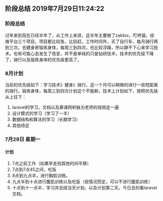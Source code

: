 ## 阶段总结 2019年7月29日11:24:22

### 阶段总结
 
  过年来到现在已经半年了，从工作上来讲，这半年主要做了zabbix，叮咚猫，综维平台三个项目，项目都比较急，比较赶。工作时间外，买了自行车，每月骑行两到三次。去健身房锻炼身体，每周三到四次。也比较浮躁，所以静不下心来学习技术。也有可能心态发生了改变，并不是单纯的只是钻研技术，技术的优先级下降了，骑行以及锻炼身体的优先级更高了。
  
### 8月计划

  当前的优先级如下：学习技术》健身》骑行。这一个月可以稍微的进行一些短距离的骑行。锻炼身体，每周三到四次计划这个不能断。技术上计划如下，按照优先级从上往下：
  1. laravel的学习，文档以及慕课网轩脉刃老师的视频走一遍
  2. 设计模式的学习（学习了一半）
  3. 数据结构和算法的学习（长期学习）
  4. 其他待定
  
### 7月29日 星期一  
  
#### 计划
  1. 7点之前工作（如果早走则其他时间平移）
  2. 7点到7点45之间，吃饭
  3. 8点到九点半，进行胸肌训练。
  4. 九点半到十点进行腹肌训练以及吃饭（视情况而定，可以不进行腹肌训练）
  5. 十点到十一点半，学习并总结当天计划，以及计划第二天。今日总的看laravel文档。
  
